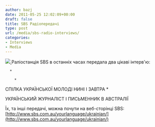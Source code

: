 ```yaml
---
author: bazj
date: 2011-05-25 12:02:09+00:00
draft: false
title: SBS Радіопередачі
type: post
url: /media/sbs-radio-interviews/
categories:
- Interviews
- Media
---
```


[![](http://www.ozeukes.com/wp-content/uploads/2011/05/150px-Sbs_radio.jpg)
](http://www.ozeukes.com/wp-content/uploads/2011/05/150px-Sbs_radio.jpg)Раліостанція SBS в останніх часах передала два цікаві інтерв'ю:



	  *  

	    * 


СПІЛКА УКРАЇНСЬКОЇ МОЛОДІ НИНІ І ЗАВТРА
	    * 


УКРАЇНСЬКИЙ ЖУРНАЛІСТ І ПИСЬМЕННИК В АВСТРАЛІЇ



Їх, та інші передачі, можна почути на веб-сторінці SBS:  [http://www.sbs.com.au/yourlanguage/ukrainian/](http://www.sbs.com.au/yourlanguage/ukrainian/)
